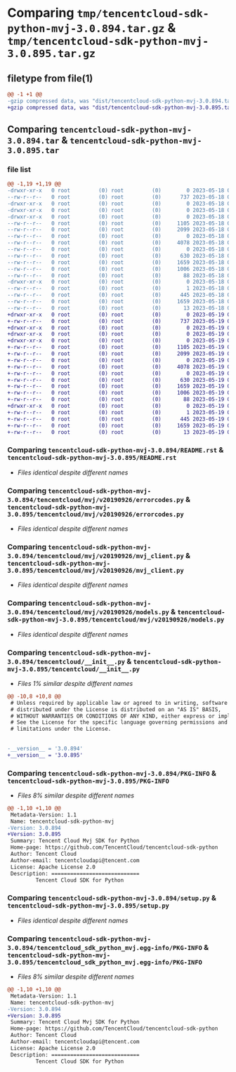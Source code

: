 # Comparing `tmp/tencentcloud-sdk-python-mvj-3.0.894.tar.gz` & `tmp/tencentcloud-sdk-python-mvj-3.0.895.tar.gz`

## filetype from file(1)

```diff
@@ -1 +1 @@
-gzip compressed data, was "dist/tencentcloud-sdk-python-mvj-3.0.894.tar", last modified: Thu May 18 00:32:32 2023, max compression
+gzip compressed data, was "dist/tencentcloud-sdk-python-mvj-3.0.895.tar", last modified: Fri May 19 02:56:10 2023, max compression
```

## Comparing `tencentcloud-sdk-python-mvj-3.0.894.tar` & `tencentcloud-sdk-python-mvj-3.0.895.tar`

### file list

```diff
@@ -1,19 +1,19 @@
-drwxr-xr-x   0 root         (0) root         (0)        0 2023-05-18 00:32:32.000000 tencentcloud-sdk-python-mvj-3.0.894/
--rw-r--r--   0 root         (0) root         (0)      737 2023-05-18 00:32:32.000000 tencentcloud-sdk-python-mvj-3.0.894/README.rst
-drwxr-xr-x   0 root         (0) root         (0)        0 2023-05-18 00:32:32.000000 tencentcloud-sdk-python-mvj-3.0.894/tencentcloud/
-drwxr-xr-x   0 root         (0) root         (0)        0 2023-05-18 00:32:32.000000 tencentcloud-sdk-python-mvj-3.0.894/tencentcloud/mvj/
-drwxr-xr-x   0 root         (0) root         (0)        0 2023-05-18 00:32:32.000000 tencentcloud-sdk-python-mvj-3.0.894/tencentcloud/mvj/v20190926/
--rw-r--r--   0 root         (0) root         (0)     1105 2023-05-18 00:32:32.000000 tencentcloud-sdk-python-mvj-3.0.894/tencentcloud/mvj/v20190926/errorcodes.py
--rw-r--r--   0 root         (0) root         (0)     2099 2023-05-18 00:32:32.000000 tencentcloud-sdk-python-mvj-3.0.894/tencentcloud/mvj/v20190926/mvj_client.py
--rw-r--r--   0 root         (0) root         (0)        0 2023-05-18 00:32:32.000000 tencentcloud-sdk-python-mvj-3.0.894/tencentcloud/mvj/v20190926/__init__.py
--rw-r--r--   0 root         (0) root         (0)     4078 2023-05-18 00:32:32.000000 tencentcloud-sdk-python-mvj-3.0.894/tencentcloud/mvj/v20190926/models.py
--rw-r--r--   0 root         (0) root         (0)        0 2023-05-18 00:32:32.000000 tencentcloud-sdk-python-mvj-3.0.894/tencentcloud/mvj/__init__.py
--rw-r--r--   0 root         (0) root         (0)      630 2023-05-18 00:32:32.000000 tencentcloud-sdk-python-mvj-3.0.894/tencentcloud/__init__.py
--rw-r--r--   0 root         (0) root         (0)     1659 2023-05-18 00:32:32.000000 tencentcloud-sdk-python-mvj-3.0.894/PKG-INFO
--rw-r--r--   0 root         (0) root         (0)     1006 2023-05-18 00:32:32.000000 tencentcloud-sdk-python-mvj-3.0.894/setup.py
--rw-r--r--   0 root         (0) root         (0)       88 2023-05-18 00:32:32.000000 tencentcloud-sdk-python-mvj-3.0.894/setup.cfg
-drwxr-xr-x   0 root         (0) root         (0)        0 2023-05-18 00:32:32.000000 tencentcloud-sdk-python-mvj-3.0.894/tencentcloud_sdk_python_mvj.egg-info/
--rw-r--r--   0 root         (0) root         (0)        1 2023-05-18 00:32:32.000000 tencentcloud-sdk-python-mvj-3.0.894/tencentcloud_sdk_python_mvj.egg-info/dependency_links.txt
--rw-r--r--   0 root         (0) root         (0)      445 2023-05-18 00:32:32.000000 tencentcloud-sdk-python-mvj-3.0.894/tencentcloud_sdk_python_mvj.egg-info/SOURCES.txt
--rw-r--r--   0 root         (0) root         (0)     1659 2023-05-18 00:32:32.000000 tencentcloud-sdk-python-mvj-3.0.894/tencentcloud_sdk_python_mvj.egg-info/PKG-INFO
--rw-r--r--   0 root         (0) root         (0)       13 2023-05-18 00:32:32.000000 tencentcloud-sdk-python-mvj-3.0.894/tencentcloud_sdk_python_mvj.egg-info/top_level.txt
+drwxr-xr-x   0 root         (0) root         (0)        0 2023-05-19 02:56:10.000000 tencentcloud-sdk-python-mvj-3.0.895/
+-rw-r--r--   0 root         (0) root         (0)      737 2023-05-19 02:56:10.000000 tencentcloud-sdk-python-mvj-3.0.895/README.rst
+drwxr-xr-x   0 root         (0) root         (0)        0 2023-05-19 02:56:10.000000 tencentcloud-sdk-python-mvj-3.0.895/tencentcloud/
+drwxr-xr-x   0 root         (0) root         (0)        0 2023-05-19 02:56:10.000000 tencentcloud-sdk-python-mvj-3.0.895/tencentcloud/mvj/
+drwxr-xr-x   0 root         (0) root         (0)        0 2023-05-19 02:56:10.000000 tencentcloud-sdk-python-mvj-3.0.895/tencentcloud/mvj/v20190926/
+-rw-r--r--   0 root         (0) root         (0)     1105 2023-05-19 02:56:10.000000 tencentcloud-sdk-python-mvj-3.0.895/tencentcloud/mvj/v20190926/errorcodes.py
+-rw-r--r--   0 root         (0) root         (0)     2099 2023-05-19 02:56:10.000000 tencentcloud-sdk-python-mvj-3.0.895/tencentcloud/mvj/v20190926/mvj_client.py
+-rw-r--r--   0 root         (0) root         (0)        0 2023-05-19 02:56:10.000000 tencentcloud-sdk-python-mvj-3.0.895/tencentcloud/mvj/v20190926/__init__.py
+-rw-r--r--   0 root         (0) root         (0)     4078 2023-05-19 02:56:10.000000 tencentcloud-sdk-python-mvj-3.0.895/tencentcloud/mvj/v20190926/models.py
+-rw-r--r--   0 root         (0) root         (0)        0 2023-05-19 02:56:10.000000 tencentcloud-sdk-python-mvj-3.0.895/tencentcloud/mvj/__init__.py
+-rw-r--r--   0 root         (0) root         (0)      630 2023-05-19 02:56:10.000000 tencentcloud-sdk-python-mvj-3.0.895/tencentcloud/__init__.py
+-rw-r--r--   0 root         (0) root         (0)     1659 2023-05-19 02:56:10.000000 tencentcloud-sdk-python-mvj-3.0.895/PKG-INFO
+-rw-r--r--   0 root         (0) root         (0)     1006 2023-05-19 02:56:10.000000 tencentcloud-sdk-python-mvj-3.0.895/setup.py
+-rw-r--r--   0 root         (0) root         (0)       88 2023-05-19 02:56:10.000000 tencentcloud-sdk-python-mvj-3.0.895/setup.cfg
+drwxr-xr-x   0 root         (0) root         (0)        0 2023-05-19 02:56:10.000000 tencentcloud-sdk-python-mvj-3.0.895/tencentcloud_sdk_python_mvj.egg-info/
+-rw-r--r--   0 root         (0) root         (0)        1 2023-05-19 02:56:10.000000 tencentcloud-sdk-python-mvj-3.0.895/tencentcloud_sdk_python_mvj.egg-info/dependency_links.txt
+-rw-r--r--   0 root         (0) root         (0)      445 2023-05-19 02:56:10.000000 tencentcloud-sdk-python-mvj-3.0.895/tencentcloud_sdk_python_mvj.egg-info/SOURCES.txt
+-rw-r--r--   0 root         (0) root         (0)     1659 2023-05-19 02:56:10.000000 tencentcloud-sdk-python-mvj-3.0.895/tencentcloud_sdk_python_mvj.egg-info/PKG-INFO
+-rw-r--r--   0 root         (0) root         (0)       13 2023-05-19 02:56:10.000000 tencentcloud-sdk-python-mvj-3.0.895/tencentcloud_sdk_python_mvj.egg-info/top_level.txt
```

### Comparing `tencentcloud-sdk-python-mvj-3.0.894/README.rst` & `tencentcloud-sdk-python-mvj-3.0.895/README.rst`

 * *Files identical despite different names*

### Comparing `tencentcloud-sdk-python-mvj-3.0.894/tencentcloud/mvj/v20190926/errorcodes.py` & `tencentcloud-sdk-python-mvj-3.0.895/tencentcloud/mvj/v20190926/errorcodes.py`

 * *Files identical despite different names*

### Comparing `tencentcloud-sdk-python-mvj-3.0.894/tencentcloud/mvj/v20190926/mvj_client.py` & `tencentcloud-sdk-python-mvj-3.0.895/tencentcloud/mvj/v20190926/mvj_client.py`

 * *Files identical despite different names*

### Comparing `tencentcloud-sdk-python-mvj-3.0.894/tencentcloud/mvj/v20190926/models.py` & `tencentcloud-sdk-python-mvj-3.0.895/tencentcloud/mvj/v20190926/models.py`

 * *Files identical despite different names*

### Comparing `tencentcloud-sdk-python-mvj-3.0.894/tencentcloud/__init__.py` & `tencentcloud-sdk-python-mvj-3.0.895/tencentcloud/__init__.py`

 * *Files 1% similar despite different names*

```diff
@@ -10,8 +10,8 @@
 # Unless required by applicable law or agreed to in writing, software
 # distributed under the License is distributed on an "AS IS" BASIS,
 # WITHOUT WARRANTIES OR CONDITIONS OF ANY KIND, either express or implied.
 # See the License for the specific language governing permissions and
 # limitations under the License.
 
 
-__version__ = '3.0.894'
+__version__ = '3.0.895'
```

### Comparing `tencentcloud-sdk-python-mvj-3.0.894/PKG-INFO` & `tencentcloud-sdk-python-mvj-3.0.895/PKG-INFO`

 * *Files 8% similar despite different names*

```diff
@@ -1,10 +1,10 @@
 Metadata-Version: 1.1
 Name: tencentcloud-sdk-python-mvj
-Version: 3.0.894
+Version: 3.0.895
 Summary: Tencent Cloud Mvj SDK for Python
 Home-page: https://github.com/TencentCloud/tencentcloud-sdk-python
 Author: Tencent Cloud
 Author-email: tencentcloudapi@tencent.com
 License: Apache License 2.0
 Description: ============================
         Tencent Cloud SDK for Python
```

### Comparing `tencentcloud-sdk-python-mvj-3.0.894/setup.py` & `tencentcloud-sdk-python-mvj-3.0.895/setup.py`

 * *Files identical despite different names*

### Comparing `tencentcloud-sdk-python-mvj-3.0.894/tencentcloud_sdk_python_mvj.egg-info/PKG-INFO` & `tencentcloud-sdk-python-mvj-3.0.895/tencentcloud_sdk_python_mvj.egg-info/PKG-INFO`

 * *Files 8% similar despite different names*

```diff
@@ -1,10 +1,10 @@
 Metadata-Version: 1.1
 Name: tencentcloud-sdk-python-mvj
-Version: 3.0.894
+Version: 3.0.895
 Summary: Tencent Cloud Mvj SDK for Python
 Home-page: https://github.com/TencentCloud/tencentcloud-sdk-python
 Author: Tencent Cloud
 Author-email: tencentcloudapi@tencent.com
 License: Apache License 2.0
 Description: ============================
         Tencent Cloud SDK for Python
```

